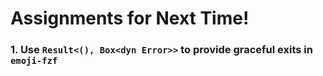 # Assignments for Next Time!

### 1. Use `Result<(), Box<dyn Error>>` to provide graceful exits in `emoji-fzf`
